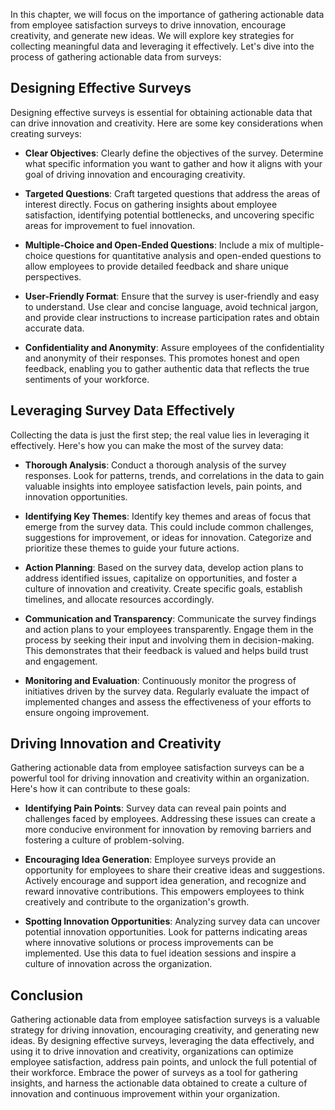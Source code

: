 
In this chapter, we will focus on the importance of gathering actionable data from employee satisfaction surveys to drive innovation, encourage creativity, and generate new ideas. We will explore key strategies for collecting meaningful data and leveraging it effectively. Let's dive into the process of gathering actionable data from surveys:

**Designing Effective Surveys**
-------------------------------

Designing effective surveys is essential for obtaining actionable data that can drive innovation and creativity. Here are some key considerations when creating surveys:

* **Clear Objectives**: Clearly define the objectives of the survey. Determine what specific information you want to gather and how it aligns with your goal of driving innovation and encouraging creativity.

* **Targeted Questions**: Craft targeted questions that address the areas of interest directly. Focus on gathering insights about employee satisfaction, identifying potential bottlenecks, and uncovering specific areas for improvement to fuel innovation.

* **Multiple-Choice and Open-Ended Questions**: Include a mix of multiple-choice questions for quantitative analysis and open-ended questions to allow employees to provide detailed feedback and share unique perspectives.

* **User-Friendly Format**: Ensure that the survey is user-friendly and easy to understand. Use clear and concise language, avoid technical jargon, and provide clear instructions to increase participation rates and obtain accurate data.

* **Confidentiality and Anonymity**: Assure employees of the confidentiality and anonymity of their responses. This promotes honest and open feedback, enabling you to gather authentic data that reflects the true sentiments of your workforce.

**Leveraging Survey Data Effectively**
--------------------------------------

Collecting the data is just the first step; the real value lies in leveraging it effectively. Here's how you can make the most of the survey data:

* **Thorough Analysis**: Conduct a thorough analysis of the survey responses. Look for patterns, trends, and correlations in the data to gain valuable insights into employee satisfaction levels, pain points, and innovation opportunities.

* **Identifying Key Themes**: Identify key themes and areas of focus that emerge from the survey data. This could include common challenges, suggestions for improvement, or ideas for innovation. Categorize and prioritize these themes to guide your future actions.

* **Action Planning**: Based on the survey data, develop action plans to address identified issues, capitalize on opportunities, and foster a culture of innovation and creativity. Create specific goals, establish timelines, and allocate resources accordingly.

* **Communication and Transparency**: Communicate the survey findings and action plans to your employees transparently. Engage them in the process by seeking their input and involving them in decision-making. This demonstrates that their feedback is valued and helps build trust and engagement.

* **Monitoring and Evaluation**: Continuously monitor the progress of initiatives driven by the survey data. Regularly evaluate the impact of implemented changes and assess the effectiveness of your efforts to ensure ongoing improvement.

**Driving Innovation and Creativity**
-------------------------------------

Gathering actionable data from employee satisfaction surveys can be a powerful tool for driving innovation and creativity within an organization. Here's how it can contribute to these goals:

* **Identifying Pain Points**: Survey data can reveal pain points and challenges faced by employees. Addressing these issues can create a more conducive environment for innovation by removing barriers and fostering a culture of problem-solving.

* **Encouraging Idea Generation**: Employee surveys provide an opportunity for employees to share their creative ideas and suggestions. Actively encourage and support idea generation, and recognize and reward innovative contributions. This empowers employees to think creatively and contribute to the organization's growth.

* **Spotting Innovation Opportunities**: Analyzing survey data can uncover potential innovation opportunities. Look for patterns indicating areas where innovative solutions or process improvements can be implemented. Use this data to fuel ideation sessions and inspire a culture of innovation across the organization.

**Conclusion**
--------------

Gathering actionable data from employee satisfaction surveys is a valuable strategy for driving innovation, encouraging creativity, and generating new ideas. By designing effective surveys, leveraging the data effectively, and using it to drive innovation and creativity, organizations can optimize employee satisfaction, address pain points, and unlock the full potential of their workforce. Embrace the power of surveys as a tool for gathering insights, and harness the actionable data obtained to create a culture of innovation and continuous improvement within your organization.
